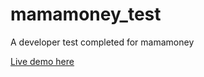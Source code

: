 # mamamoney_test
A developer test completed for mamamoney

[Live demo here](https://devblazer.github.io/mamamoney_test/)
